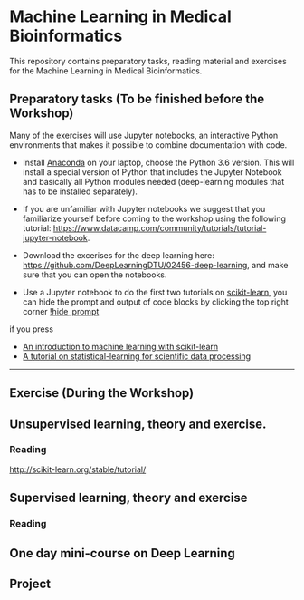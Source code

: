 # Machine Learning in Medical Bioinformatics

This repository contains preparatory tasks, reading material and exercises for the Machine Learning in Medical Bioinformatics.

## Preparatory tasks (To be finished before the Workshop)

Many of the exercises will use Jupyter notebooks, an interactive Python environments that makes it possible to combine documentation with code.

* Install [Anaconda](https://www.anaconda.com/download/) on your laptop, choose the Python 3.6 version. This will install a special version of Python that includes the Jupyter Notebook and basically all Python modules needed (deep-learning modules that has to be installed separately).

* If you are unfamiliar with Jupyter notebooks we suggest that you familiarize yourself before coming to the workshop using the following tutorial: https://www.datacamp.com/community/tutorials/tutorial-jupyter-notebook.

* Download the excerises for the deep learning here: https://github.com/DeepLearningDTU/02456-deep-learning, and make sure that you can open the notebooks.

* Use a Jupyter notebook to do the first two tutorials on  [scikit-learn](http://scikit-learn.org/stable/tutorial/), you can hide the prompt and output of code blocks by clicking the top right corner [!hide_prompt](images/hide_prompt.png)


if you press 
  * [An introduction to machine learning with scikit-learn](http://scikit-learn.org/stable/tutorial/basic/tutorial.html)
  * [A tutorial on statistical-learning for scientific data processing](http://scikit-learn.org/stable/tutorial/statistical_inference/index.html)



----------------------

## Exercise (During the Workshop)



## Unsupervised learning, theory and exercise.

### Reading

http://scikit-learn.org/stable/tutorial/


## Supervised learning, theory and exercise
### Reading


## One day mini-course on Deep Learning



## Project
